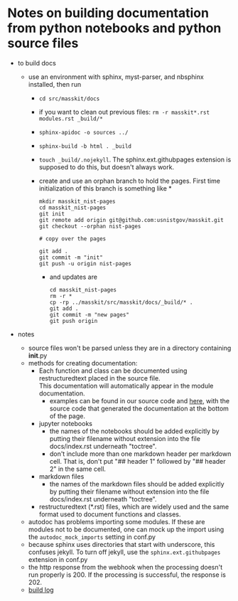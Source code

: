 # Notes on building documentation from python notebooks and python source files

* to build docs
  * use an environment with sphinx, myst-parser, and nbsphinx installed, then run
    * `cd src/masskit/docs`
    * if you want to clean out previous files: `rm -r masskit*.rst modules.rst _build/*`
    * `sphinx-apidoc -o sources ../`
    * `sphinx-build -b html . _build`
    * `touch _build/.nojekyll`.  The sphinx.ext.githubpages extension is supposed to do this, but doesn't always work.
    * create and use an orphan branch to hold the pages.  First time initialization of this branch is something like
      *

        ```
        mkdir masskit_nist-pages
        cd masskit_nist-pages
        git init
        git remote add origin git@github.com:usnistgov/masskit.git
        git checkout --orphan nist-pages

        # copy over the pages

        git add .
        git commit -m "init"
        git push -u origin nist-pages
        ```

      * and updates are

        ```
        cd masskit_nist-pages
        rm -r *
        cp -rp ../masskit/src/masskit/docs/_build/* .
        git add .
        git commit -m "new pages"
        git push origin
        ```

* notes
  * source files won't be parsed unless they are in a directory containing __init__.py
  * methods for creating documentation:
    * Each function and class can be documented using restructuredtext placed in the source file.  
      This documentation will automatically appear in the module documentation.
      * examples can be found in our source code and [here](https://thomas-cokelaer.info/tutorials/sphinx/docstring_python.html),
        with the source code that generated the documentation at the bottom of the page.
    * jupyter notebooks
      * the names of the notebooks should be added explicitly by putting their filename without extension into the file
        docs/index.rst underneath "toctree".
      * don't include more than one markdown header per markdown cell.  That is, don't put "## header 1" followed by "## header 2" in the same cell.
    * markdown files
      * the names of the markdown files should be added explicitly by putting their filename without extension into the file docs/index.rst underneath "toctree".
    * restructuredtext (*.rst) files, which are widely used and the same format used to document functions and classes.
  * autodoc has problems importing some modules.  If these are modules not to be documented, one can mock up the import using the `autodoc_mock_imports` setting in conf.py
  * because sphinx uses directories that start with underscore, this confuses jekyll.  To turn off jekyll, use the `sphinx.ext.githubpages` extension in conf.py
  * the http response from the webhook when the processing doesn't run properly is 200. If the processing is successful, the response is 202.
  * [build log](https://pages.nist.gov/masskit/build.log)
